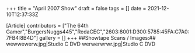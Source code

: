 +++
title = "April 2007 Show"
draft = false
tags = []
date = 2021-12-10T12:37:33Z

[Article]
contributors = ["The 64th Gamer","BurgersNuggs445","RedaCEC","2603:8001:D300:5785:45FA:C7A0:7FB4:8B4D"]
gallery = []
+++
##Showtape Scans / Images:##
<gallery>
wewwewerw.jpg|Studio C DVD
werwerwrwr.jpg|Studio C DVD
</gallery>